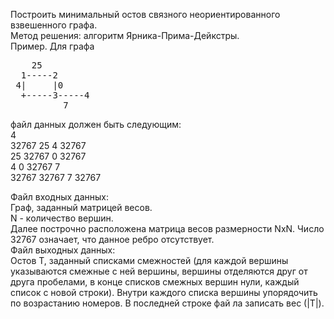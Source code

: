 Построить минимальный остов связного неориентированного взвешенного графа.  
Метод решения: алгоритм Ярника-Прима-Дейкстры.  
Пример. Для графа  
<pre>
    25
  1-----2
 4|     |0
  +-----3-----4
          7
</pre>
файл данных должен быть следующим:  
4  
32767 25 4 32767  
25 32767 0 32767  
4 0 32767 7  
32767 32767 7 32767  

Файл входных данных:  
Граф, заданный матрицей весов.  
N - количество вершин.  
Далее построчно расположена матрица весов размерности NxN. Число
32767 означает, что данное ребро отсутствует.  
Файл выходных данных:  
Остов T, заданный списками смежностей (для каждой вершины указываются
смежные с ней вершины, вершины отделяются друг от друга пробелами, в конце
списков смежных вершин нули, каждый список с новой строки). Внутри каждого
списка вершины упорядочить по возрастанию номеров. В последней строке фай
ла записать вес (|T|).
